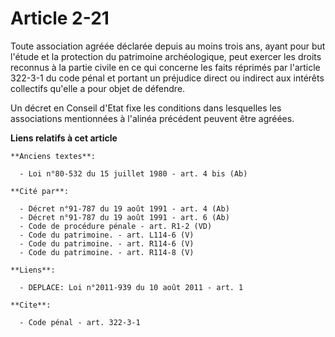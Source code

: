 # Article 2-21

Toute association agréée déclarée depuis au moins trois ans, ayant pour but l'étude et la protection du patrimoine
archéologique, peut exercer les droits reconnus à la partie civile en ce qui concerne les faits réprimés par l'article
322-3-1 du code pénal et portant un préjudice direct ou indirect aux intérêts collectifs qu'elle a pour objet de défendre. 

Un décret en Conseil d'Etat fixe les conditions dans lesquelles les associations mentionnées à l'alinéa précédent peuvent
être agréées.

**Liens relatifs à cet article**

	**Anciens textes**:

	  - Loi n°80-532 du 15 juillet 1980 - art. 4 bis (Ab)

	**Cité par**:

	  - Décret n°91-787 du 19 août 1991 - art. 4 (Ab)
	  - Décret n°91-787 du 19 août 1991 - art. 6 (Ab)
	  - Code de procédure pénale - art. R1-2 (VD)
	  - Code du patrimoine. - art. L114-6 (V)
	  - Code du patrimoine. - art. R114-6 (V)
	  - Code du patrimoine. - art. R114-8 (V)

	**Liens**:

	  - DEPLACE: Loi n°2011-939 du 10 août 2011 - art. 1

	**Cite**:

	  - Code pénal - art. 322-3-1
